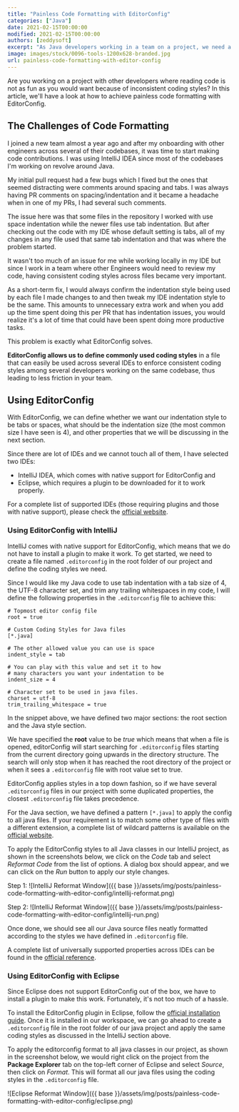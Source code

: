 ```yaml
---
title: "Painless Code Formatting with EditorConfig"
categories: ["Java"]
date: 2021-02-15T00:00:00
modified: 2021-02-15T00:00:00
authors: [zeddysoft]
excerpt: "As Java developers working in a team on a project, we need a consistent coding style in our project to enhance readability and make our code a lot cleaner and uniform - that's where EditorConfig comes into play"
image: images/stock/0096-tools-1200x628-branded.jpg
url: painless-code-formatting-with-editor-config
---
```


Are you working on a project with other developers where reading code is not as fun as you would want because of inconsistent coding styles? In this article, we'll have a look at how to achieve painless code formatting with EditorConfig.

## The Challenges of Code Formatting

I joined a new team almost a year ago and after my onboarding with other engineers across several of their codebases, it was time to start making code contributions. I was using IntelliJ IDEA since most of the codebases I'm working on revolve around Java.

My initial pull request had a few bugs which I fixed but the ones that seemed distracting were comments around spacing and tabs. I was always having PR comments on spacing/indentation and it became a headache when in one of my PRs, I had several such comments.

The issue here was that some files in the repository I worked with use space indentation while the newer files use tab indentation. But after checking out the code with my IDE whose default setting is tabs, all of my changes in any file used that same tab indentation and that was where the problem started.

It wasn't too much of an issue for me while working locally in my IDE but since I work in a team where other Engineers would need to review my code, having consistent coding styles across files became very important.

As a short-term fix, I would always confirm the indentation style being used by each file I made changes to and then tweak my IDE indentation style to be the same. This amounts to unnecessary extra work and when you add up the time spent doing this per PR that has indentation issues, you would realize it's a lot of time that could have been spent doing more productive tasks.

This problem is exactly what EditorConfig solves.

**EditorConfig allows us to define commonly used coding styles** in a file that can easily be used across several IDEs to enforce consistent coding styles among several developers working on the same codebase, thus leading to less friction in your team.

## Using EditorConfig

With EditorConfig, we can define whether we want our indentation style to be tabs or spaces, what should be the indentation size (the most common size I have seen is 4), and other properties that we will be discussing in the next section.

Since there are lot of IDEs and we cannot touch all of them, I have selected two IDEs: 

* IntelliJ IDEA, which comes with native support for EditorConfig and
* Eclipse, which requires a plugin to be downloaded for it to work properly. 

For a complete list of supported IDEs (those requiring plugins and those with native support), please check the [official website](https://editorconfig.org/).

### Using EditorConfig with IntelliJ

IntelliJ comes with native support for EditorConfig, which means that we do not have to install a plugin to make it work. To get started, we need to create a file named `.editorconfig` in the root folder of our project and define the coding styles we need.

Since I would like my Java code to use tab indentation with a tab size of 4, the UTF-8 character set, and trim any trailing whitespaces in my code, I will define the following properties in the `.editorconfig` file to achieve this:

```text
# Topmost editor config file
root = true

# Custom Coding Styles for Java files
[*.java]

# The other allowed value you can use is space
indent_style = tab 

# You can play with this value and set it to how
# many characters you want your indentation to be
indent_size = 4

# Character set to be used in java files.
charset = utf-8 
trim_trailing_whitespace = true
```

In the snippet above, we have defined two major sections: the root section and the Java style section. 

We have specified the **root** value to be *true* which means that when a file is opened, editorConfig will start searching for `.editorconfig` files starting from the current directory going upwards in the directory structure. The search will only stop when it has reached the root directory of the project or when it sees a `.editorconfig` file with root value set to true.

EditorConfig applies styles in a top down fashion, so if we have several `.editorconfig` files in our project with some duplicated properties, the closest `.editorconfig` file takes precedence.

For the Java section, we have defined a pattern `[*.java]` to apply the config to all java files. If your requirement is to match some other type of files with a different extension, a complete list of wildcard patterns is available on the [official website](https://editorconfig.org/).

To apply the EditorConfig styles to all Java classes in our IntelliJ project, as shown in the screenshots below, we click on the *Code* tab and select *Reformat Code* from the list of options. A dialog box should appear, and we can click on the *Run* button to apply our style changes. 

Step 1:
![IntelliJ Reformat Window]({{ base }}/assets/img/posts/painless-code-formatting-with-editor-config/intellij-reformat.png)

Step 2:
![IntelliJ Reformat Window]({{ base }}/assets/img/posts/painless-code-formatting-with-editor-config/intellij-run.png)

Once done, we should see all our Java source files neatly formatted according to the styles we have defined in `.editorconfig` file.

A complete list of universally supported properties across IDEs can be found in the [official reference](https://github.com/editorconfig/editorconfig/wiki/EditorConfig-Properties#current-universal-properties).

### Using EditorConfig with Eclipse
Since Eclipse does not support EditorConfig out of the box, we have to install a plugin to make this work. Fortunately, it's not too much of a hassle.

To install the EditorConfig plugin in Eclipse, follow the [official installation guide](https://github.com/ncjones/editorconfig-eclipse#installation). Once it is installed in our workspace, we can go ahead to create a `.editorconfig` file in the root folder of our java project and apply the same coding styles as discussed in the IntelliJ section above.

To apply the editorconfig format to all java classes in our project, as shown in the screenshot below, we would right click on the project from the **Package Explorer** tab on the top-left corner of Eclipse and select *Source*, then click on *Format*. This will format all our java files using the coding styles in the `.editorconfig` file.

![Eclipse Reformat Window]({{ base }}/assets/img/posts/painless-code-formatting-with-editor-config/eclipse.png)
